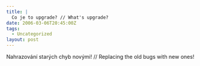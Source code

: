 ```yaml
---
title: |
  Co je to upgrade? // What's upgrade?
date: 2006-03-06T20:45:00Z
tags:
  - Uncategorized
layout: post
---
```

Nahrazování starých chyb novými! // Replacing the old bugs with new ones!